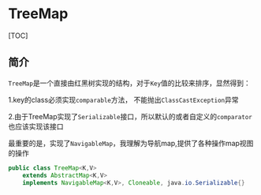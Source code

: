 # TreeMap

[TOC]

## 简介

`TreeMap`是一个直接由红黑树实现的结构，对于`Key`值的比较来排序，显然得到：

1.key的class必须实现`comparable`方法， 不能抛出`ClassCastException`异常

2.由于TreeMap实现了`Serializable`接口，所以默认的或者自定义的`comparator`也应该实现该接口

最重要的是，实现了`NavigableMap`，我理解为导航map,提供了各种操作map视图的操作

```java
public class TreeMap<K,V>
    extends AbstractMap<K,V>
    implements NavigableMap<K,V>, Cloneable, java.io.Serializable{}
```

